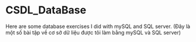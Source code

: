 # CSDL_DataBase
Here are some database exercises I did with mySQL and SQL server.
(Đây là một số bài tập về cơ sở dữ liệu được tôi làm bằng mySQL và SQL server)
